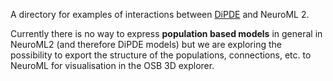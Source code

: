 A directory for examples of interactions between [DiPDE](http://alleninstitute.github.io/dipde/) and NeuroML 2.

Currently there is no way to express **population based models** in general in NeuroML2 (and therefore DiPDE models)
but we are exploring the possibility to export the structure of the populations, connections, etc. to NeuroML 
for visualisation in the OSB 3D explorer.

